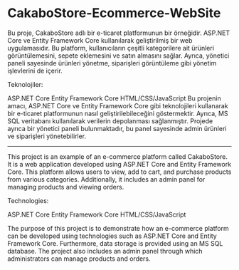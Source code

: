 # CakaboStore-Ecommerce-WebSite
Bu proje, CakaboStore adlı bir e-ticaret platformunun bir örneğidir. ASP.NET Core ve Entity Framework Core kullanılarak geliştirilmiş bir web uygulamasıdır. Bu platform, kullanıcıların çeşitli kategorilere ait ürünleri görüntülemesini, sepete eklemesini ve satın almasını sağlar. Ayrıca, yönetici paneli sayesinde ürünleri yönetme, siparişleri görüntüleme gibi yönetim işlevlerini de içerir.

Teknolojiler:

ASP.NET Core
Entity Framework Core
HTML/CSS/JavaScript
Bu projenin amacı, ASP.NET Core ve Entity Framework Core gibi teknolojileri kullanarak bir e-ticaret platformunun nasıl geliştirilebileceğini göstermektir. Ayrıca, MS SQL veritabanı kullanılarak verilerin depolanması sağlanmıştır. Projede ayrıca bir yönetici paneli bulunmaktadır, bu panel sayesinde admin  ürünleri ve siparişleri yönetebilirler.

-------------------------------------------------------------------------------------------------------------------------------------------------------------------------------------------
This project is an example of an e-commerce platform called CakaboStore. It is a web application developed using ASP.NET Core and Entity Framework Core. This platform allows users to view, add to cart, and purchase products from various categories. Additionally, it includes an admin panel for managing products and viewing orders.

Technologies:

ASP.NET Core
Entity Framework Core
HTML/CSS/JavaScript

The purpose of this project is to demonstrate how an e-commerce platform can be developed using technologies such as ASP.NET Core and Entity Framework Core. Furthermore, data storage is provided using an MS SQL database. The project also includes an admin panel through which administrators can manage products and orders.

